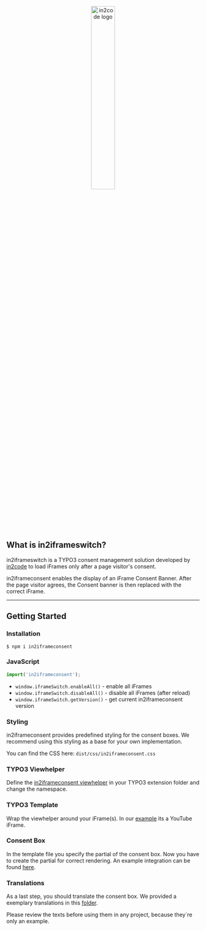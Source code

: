 
<p align="center">
	<a href="https://www.in2code.de/en/">
	    <img 
	    width=35% 
	    alt="in2code logo" 
	    src="https://raw.githubusercontent.com/in2code-de/in2iframeconsent/feature/typescript-rewrite/src/assets/images/in2code-logo.png"
	    >
	</a>
</p>

## What is in2iframeswitch?

in2iframeswitch is a TYPO3 consent management solution developed by [in2code](https://www.in2code.de/en/) to load iFrames only after a page visitor's consent.

in2iframeconsent enables the display of an iFrame Consent Banner.
After the page visitor agrees, the Consent banner is then replaced with the correct iFrame.

---

## Getting Started

### Installation

```shell
$ npm i in2iframeconsent
```

### JavaScript

```js
import('in2iframeconsent');
```

* ```window.iframeSwitch.enableAll()``` - enable all iFrames
* ```window.iframeSwitch.disableAll()``` - disable all iFrames (after reload)
* ```window.iframeSwitch.getVersion()``` - get current in2iframeconsent version

### Styling
in2iframeconsent provides predefined styling for the consent boxes.
We recommend using this styling as a base for your own implementation.

You can find the CSS here:  ```dist/css/in2iframeconsent.css```

### TYPO3 Viewhelper
Define the [in2iframeconsent viewhelper](examples/viewhelpers/IFrameSwitchViewHelper.php) in your TYPO3 extension folder and change the namespace.

### TYPO3 Template
Wrap the viewhelper around your iFrame(s). In our [example](examples/templates/base.html) its a YouTube iFrame. 

### Consent Box
In the template file you specify the partial of the consent box.
Now you have to create the partial for correct rendering. 
An example integration can be found [here](examples/partials/consentbox.html).

### Translations
As a last step, you should translate the consent box. 
We provided a exemplary translations in this [folder](examples/language).

Please review the texts before using them in any project, 
because they´re only an example.
